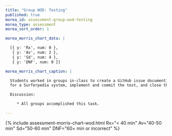 ```yaml
---
title: "Group WOD: Testing"
published: true
morea_id: assessment-group-wod-testing
morea_type: assessment
morea_sort_order: 1

morea_morris_chart_data: |

  [{ y: 'Rx', num: 0 },
   { y: 'Av', num: 2 },
   { y: 'Sd', num: 4 },
   { y: 'DNF', num: 0 }]

morea_morris_chart_caption: |

  Students worked in groups in-class to create a GitHub issue documenting a needed test 
  for a Surferpedia system, implement and commit the test, and close the issue.

  Discussion:

     * All groups accomplished this task.

---
```


{%  include assessment-morris-chart-wod.html Rx="< 40 min" Av="40-50 min" Sd="50-60 min" DNF="60+ min or incorrect"  %}


